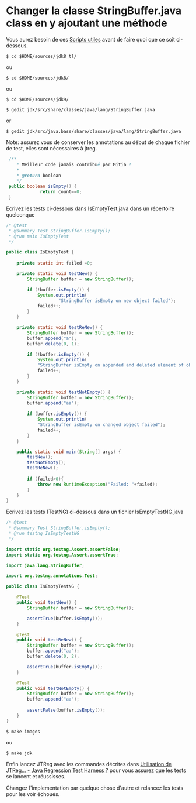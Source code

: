 # Changer la classe StringBuffer.java class en y ajoutant une méthode

Vous aurez besoin de ces [Scripts utiles](../handy-scripts-for-OpenJDK-developers.md) avant de faire quoi que ce soit ci-dessous.

```
$ cd $HOME/sources/jdk8_tl/
```
ou
```
$ cd $HOME/sources/jdk8/
```
ou 
```
$ cd $HOME/sources/jdk9/
```

```
$ gedit jdk/src/share/classes/java/lang/StringBuffer.java
```
or
```
$ gedit jdk/src/java.base/share/classes/java/lang/StringBuffer.java
```

Note: assurez vous de conserver les annotations au début de chaque fichier de test, elles sont nécessaires à jtreg.

```java
 /**
    * Meilleur code jamais contribué par Mitia !
    * 
    * @return boolean 
    */
 public boolean isEmpty() {
             return count==0;
 }
```

Ecrivez les tests ci-dessous dans IsEmptyTest.java dans un répertoire quelconque 

```java
/* @test
 * @summary Test StringBuffer.isEmpty();
 * @run main IsEmptyTest
 */

public class IsEmptyTest {
	
	private static int failed =0;

	private static void testNew() {
		StringBuffer buffer = new StringBuffer();

		if (!buffer.isEmpty()) {
			System.out.println(
					"StringBuffer isEmpty on new object failed");
			failed++;
		}
	}

	private static void testReNew() {
		StringBuffer buffer = new StringBuffer();
		buffer.append("a");
		buffer.delete(0, 1);

		if (!buffer.isEmpty()) {
			System.out.println(
			"StringBuffer isEmpty on appended and deleted element of object failed");
			failed++;
		}
	}

	private static void testNotEmpty() {
		StringBuffer buffer = new StringBuffer();
		buffer.append("aa");
		
		if (buffer.isEmpty()) {
			System.out.println(
			"StringBuffer isEmpty on changed object failed");
			failed++;
		}
	}

	public static void main(String[] args) {
		testNew();
		testNotEmpty();
		testReNew();
		
		if (failed>0){
			throw new RuntimeException("Failed: "+failed);
		}
	}
}
```

Ecrivez les tests (TestNG) ci-dessous dans un fichier IsEmptyTestNG.java

```java
/* @test
 * @summary Test StringBuffer.isEmpty();
 * @run testng IsEmptyTestNG
 */

import static org.testng.Assert.assertFalse;
import static org.testng.Assert.assertTrue;

import java.lang.StringBuffer;

import org.testng.annotations.Test;

public class IsEmptyTestNG {

	@Test
	public void testNew() {
		StringBuffer buffer = new StringBuffer();

		assertTrue(buffer.isEmpty());
	}

	@Test
	public void testReNew() {
		StringBuffer buffer = new StringBuffer();
		buffer.append("aa");
		buffer.delete(0, 2);

		assertTrue(buffer.isEmpty());
	}

	@Test
	public void testNotEmpty() {
		StringBuffer buffer = new StringBuffer();
		buffer.append("aa");
		
		assertFalse(buffer.isEmpty());
	}
}
```

```
$ make images
```

ou 

```
$ make jdk
```

Enfin lancez JTReg avec les commandes décrites dans [Utilisation de JTReg… - Java Regression Test Harness ?](how_to_use_jtreg_-_java_regression_test_harness.md) pour vous assurez que les tests se lancent et réussisses.

Changez l'implementation par quelque chose d'autre et relancez les tests pour les voir échoués.